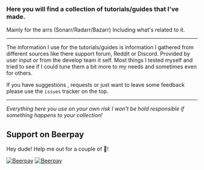 ### Here you will find a collection of tutorials/guides that I've made.

Mainly for the arrs (Sonarr/Radarr/Bazarr)
Including what's related to it.

------

The information I use for the tutorials/guides is information I gathered from different sources like there support forum, Reddit or Discord.
Provided by user input or from the develop team it self.
Most things I tested myself and tried to see if I could tune them a bit more to my needs and sometimes even for others.


If you have suggestions , requests or just want to leave some feedback please use the `issues` tracker on the top.

------

*Everything here you use on your own risk I won't be hold responsible if something happens to your collection!*


## Support on Beerpay
Hey dude! Help me out for a couple of :beers:!

[![Beerpay](https://beerpay.io/TRaSH-/Tutorials-FAQ/badge.svg?style=beer-square)](https://beerpay.io/TRaSH-/Tutorials-FAQ)  [![Beerpay](https://beerpay.io/TRaSH-/Tutorials-FAQ/make-wish.svg?style=flat-square)](https://beerpay.io/TRaSH-/Tutorials-FAQ?focus=wish)
